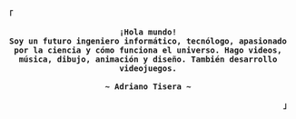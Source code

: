 <!-- Adriano GitHub Profile -->
<div align="justify">

<!-- Profile -->
<p align="left"><strong><samp>「</samp></strong></p>
  <p align="center">
    <samp>
      <b>
        ¡Hola mundo!
      <br>
        Soy un futuro ingeniero informático, tecnólogo, apasionado por la ciencia y cómo funciona el universo. Hago videos, música, dibujo, animación y diseño. También desarrollo videojuegos.
      </b>
      <br>
      <br>
      <b>
        ~ Adriano Tisera ~
      </b>
    </samp>
  </p>
<p align="right"><strong><samp>」</samp></strong></p>
